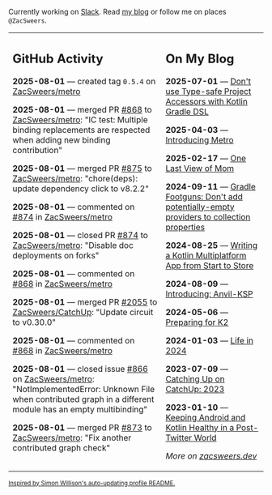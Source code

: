 Currently working on [Slack](https://slack.com/). Read [my blog](https://zacsweers.dev/) or follow me on places `@ZacSweers`.

<table><tr><td valign="top" width="60%">

## GitHub Activity
<!-- githubActivity starts -->
**2025-08-01** — created tag `0.5.4` on [ZacSweers/metro](https://github.com/ZacSweers/metro)

**2025-08-01** — merged PR [#868](https://github.com/ZacSweers/metro/pull/868) to [ZacSweers/metro](https://github.com/ZacSweers/metro): "IC test: Multiple binding replacements are respected when adding new binding contribution"

**2025-08-01** — merged PR [#875](https://github.com/ZacSweers/metro/pull/875) to [ZacSweers/metro](https://github.com/ZacSweers/metro): "chore(deps): update dependency click to v8.2.2"

**2025-08-01** — commented on [#874](https://github.com/ZacSweers/metro/pull/874#issuecomment-3146150127) in [ZacSweers/metro](https://github.com/ZacSweers/metro)

**2025-08-01** — closed PR [#874](https://github.com/ZacSweers/metro/pull/874) to [ZacSweers/metro](https://github.com/ZacSweers/metro): "Disable doc deployments on forks"

**2025-08-01** — commented on [#868](https://github.com/ZacSweers/metro/pull/868#issuecomment-3146147826) in [ZacSweers/metro](https://github.com/ZacSweers/metro)

**2025-08-01** — merged PR [#2055](https://github.com/ZacSweers/CatchUp/pull/2055) to [ZacSweers/CatchUp](https://github.com/ZacSweers/CatchUp): "Update circuit to v0.30.0"

**2025-08-01** — commented on [#868](https://github.com/ZacSweers/metro/pull/868#issuecomment-3146120009) in [ZacSweers/metro](https://github.com/ZacSweers/metro)

**2025-08-01** — closed issue [#866](https://github.com/ZacSweers/metro/issues/866) on [ZacSweers/metro](https://github.com/ZacSweers/metro): "NotImplementedError: Unknown File when contributed graph in a different module has an empty multibinding"

**2025-08-01** — merged PR [#873](https://github.com/ZacSweers/metro/pull/873) to [ZacSweers/metro](https://github.com/ZacSweers/metro): "Fix another contributed graph check"
<!-- githubActivity ends -->
</td><td valign="top" width="40%">

## On My Blog
<!-- blog starts -->
**2025-07-01** — [Don't use Type-safe Project Accessors with Kotlin Gradle DSL](https://www.zacsweers.dev/dont-use-type-safe-project-accessors-with-kotlin-gradle-dsl/)

**2025-04-03** — [Introducing Metro](https://www.zacsweers.dev/introducing-metro/)

**2025-02-17** — [One Last View of Mom](https://www.zacsweers.dev/one-last-view-of-mom/)

**2024-09-11** — [Gradle Footguns: Don't add potentially-empty providers to collection properties](https://www.zacsweers.dev/gradle-footgun-adding-empty-providers-to-collection-properties/)

**2024-08-25** — [Writing a Kotlin Multiplatform App from Start to Store](https://www.zacsweers.dev/writing-a-kotlin-multiplatform-app-from-start-to-store/)

**2024-08-09** — [Introducing: Anvil-KSP](https://www.zacsweers.dev/introducing-anvil-ksp/)

**2024-05-06** — [Preparing for K2](https://www.zacsweers.dev/preparing-for-k2/)

**2024-01-03** — [Life in 2024](https://www.zacsweers.dev/life-in-2024/)

**2023-07-09** — [Catching Up on CatchUp: 2023](https://www.zacsweers.dev/catching-up-on-catchup-2023/)

**2023-01-10** — [Keeping Android and Kotlin Healthy in a Post-Twitter World](https://www.zacsweers.dev/keeping-android-healthy/)
<!-- blog ends -->
_More on [zacsweers.dev](https://zacsweers.dev/)_
</td></tr></table>

<sub><a href="https://simonwillison.net/2020/Jul/10/self-updating-profile-readme/">Inspired by Simon Willison's auto-updating profile README.</a></sub>